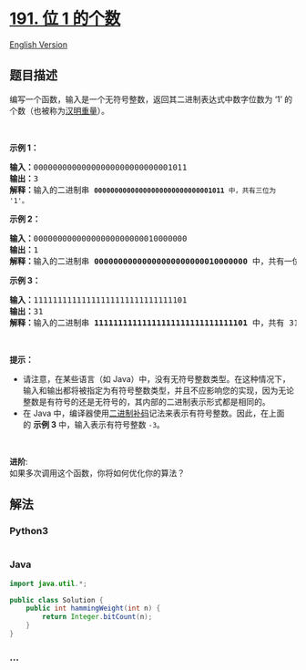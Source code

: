 # [191. 位 1 的个数](https://leetcode-cn.com/problems/number-of-1-bits)

[English Version](/solution/0100-0199/0191.Number%20of%201%20Bits/README_EN.md)

## 题目描述

<!-- 这里写题目描述 -->
<p>编写一个函数，输入是一个无符号整数，返回其二进制表达式中数字位数为 &lsquo;1&rsquo;&nbsp;的个数（也被称为<a href="https://baike.baidu.com/item/%E6%B1%89%E6%98%8E%E9%87%8D%E9%87%8F" target="_blank">汉明重量</a>）。</p>

<p>&nbsp;</p>

<p><strong>示例 1：</strong></p>

<pre><strong>输入：</strong>00000000000000000000000000001011
<strong>输出：</strong>3
<strong>解释：</strong>输入的二进制串 <code><strong>00000000000000000000000000001011</strong>&nbsp;中，共有三位为 &#39;1&#39;。</code>
</pre>

<p><strong>示例 2：</strong></p>

<pre><strong>输入：</strong>00000000000000000000000010000000
<strong>输出：</strong>1
<strong>解释：</strong>输入的二进制串 <strong>00000000000000000000000010000000</strong>&nbsp;中，共有一位为 &#39;1&#39;。
</pre>

<p><strong>示例 3：</strong></p>

<pre><strong>输入：</strong>11111111111111111111111111111101
<strong>输出：</strong>31
<strong>解释：</strong>输入的二进制串 <strong>11111111111111111111111111111101</strong> 中，共有 31 位为 &#39;1&#39;。</pre>

<p>&nbsp;</p>

<p><strong>提示：</strong></p>

<ul>
	<li>请注意，在某些语言（如 Java）中，没有无符号整数类型。在这种情况下，输入和输出都将被指定为有符号整数类型，并且不应影响您的实现，因为无论整数是有符号的还是无符号的，其内部的二进制表示形式都是相同的。</li>
	<li>在 Java 中，编译器使用<a href="https://baike.baidu.com/item/二进制补码/5295284" target="_blank">二进制补码</a>记法来表示有符号整数。因此，在上面的&nbsp;<strong>示例 3</strong>&nbsp;中，输入表示有符号整数 <code>-3</code>。</li>
</ul>

<p>&nbsp;</p>

<p><strong>进阶</strong>:<br>
如果多次调用这个函数，你将如何优化你的算法？</p>

## 解法

<!-- 这里可写通用的实现逻辑 -->

<!-- tabs:start -->

### **Python3**

<!-- 这里可写当前语言的特殊实现逻辑 -->

```python

```

### **Java**

<!-- 这里可写当前语言的特殊实现逻辑 -->

```java
import java.util.*;

public class Solution {
    public int hammingWeight(int n) {
        return Integer.bitCount(n);
    }
}

```

### **...**

```

```

<!-- tabs:end -->
